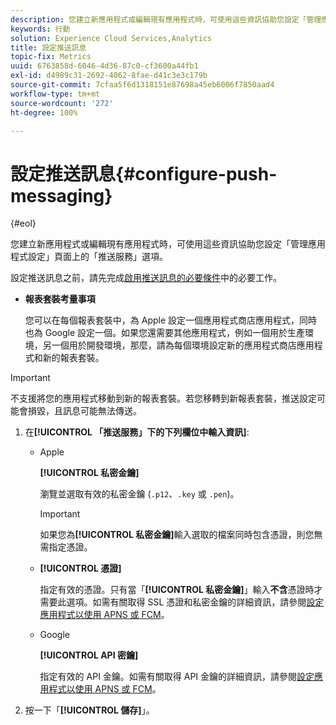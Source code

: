 ```yaml
---
description: 您建立新應用程式或編輯現有應用程式時，可使用這些資訊協助您設定「管理應用程式設定」頁面上的「推送服務」選項。
keywords: 行動
solution: Experience Cloud Services,Analytics
title: 設定推送訊息
topic-fix: Metrics
uuid: 6763858d-6046-4d36-87c0-cf3600a44fb1
exl-id: d4989c31-2692-4062-8fae-d41c3e3c179b
source-git-commit: 7cfaa5f6d1318151e87698a45eb6006f7850aad4
workflow-type: tm+mt
source-wordcount: '272'
ht-degree: 100%

---
```


# 設定推送訊息{#configure-push-messaging}

{#eol}

您建立新應用程式或編輯現有應用程式時，可使用這些資訊協助您設定「管理應用程式設定」頁面上的「推送服務」選項。

設定推送訊息之前，請先完成[啟用推送訊息的必要條件](/help/using/c-manage-app-settings/c-mob-confg-app/configure-push-messaging/prerequisites-push-messaging.md)中的必要工作。

* **報表套裝考量事項**

   您可以在每個報表套裝中，為 Apple 設定一個應用程式商店應用程式，同時也為 Google 設定一個。如果您還需要其他應用程式，例如一個用於生產環境，另一個用於開發環境，那麼，請為每個環境設定新的應用程式商店應用程式和新的報表套裝。

>[!IMPORTANT]
>
>不支援將您的應用程式移動到新的報表套裝。若您移轉到新報表套裝，推送設定可能會損毀，且訊息可能無法傳送。

1. 在&#x200B;**[!UICONTROL 「推送服務」下的下列欄位中輸入資訊]**:

   * Apple

      **[!UICONTROL 私密金鑰]**

      瀏覽並選取有效的私密金鑰 (`.p12`、`.key` 或 `.pen`)。

      >[!IMPORTANT]
      >如果您為&#x200B;**[!UICONTROL 私密金鑰]**&#x200B;輸入選取的檔案同時包含憑證，則您無需指定憑證。

   * **[!UICONTROL 憑證]**

      指定有效的憑證。只有當「**[!UICONTROL 私密金鑰]**」輸入&#x200B;**不含**&#x200B;憑證時才需要此選項。如需有關取得 SSL 憑證和私密金鑰的詳細資訊，請參閱[設定應用程式以使用 APNS 或 FCM](/help/using/c-manage-app-settings/c-mob-confg-app/configure-push-messaging/configure-app-apns-gcm.md)。

   * Google

      **[!UICONTROL API 密鑰]**

      指定有效的 API 金鑰。如需有關取得 API 金鑰的詳細資訊，請參閱[設定應用程式以使用 APNS 或 FCM](/help/using/c-manage-app-settings/c-mob-confg-app/configure-push-messaging/configure-app-apns-gcm.md)。

2. 按一下「**[!UICONTROL 儲存]**」。
